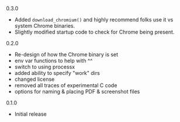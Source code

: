 0.3.0
* Added `download_chromium()` and highly recommend folks use it vs system Chrome
  binaries.
* Slightly modified startup code to check for Chrome being present.

0.2.0
* Re-design of how the Chrome binary is set
* env var functions to help with ^^
* switch to using processx
* added ability to specify "work" dirs
* changed license
* removed all traces of experimental C code
* options for naming & placing PDF & screenshot files

0.1.0 
* Initial release
